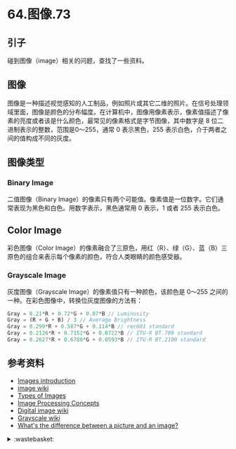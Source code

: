# 64.图像.73
## <a name="start"></a> 引子
碰到图像（image）相关的问题，查找了一些资料。

## 图像
图像是一种描述视觉感知的人工制品，例如照片或其它二维的照片。在信号处理领域里面，图像是颜色的分布幅度。在计算机中，图像用像素表示，像素值描述了像素的亮度或者该是什么颜色，最常见的像素格式是字节图像，其中数字是 8 位二进制表示的整数，范围是0～255，通常 0 表示黑色，255 表示白色，介于两者之间的值构成不同的灰度。

## 图像类型
### Binary Image
二值图像（Binary Image）的像素只有两个可能值。像素值是一位数字。它们通常表现为黑色和白色。用数字表示，黑色通常用 0 表示，1 或者 255 表示白色。

## Color Image
彩色图像（Color Image）的像素融合了三原色，用红（R）、绿（G）、蓝（B）三原色的组合来表示每个像素的颜色，符合人类眼睛的颜色感受器。

### Grayscale Image
灰度图像（Grayscale Image）的像素值只有一种颜色，该颜色是 0～255 之间的一种。在彩色图像中，转换位灰度图像的方法有：
```js
Gray = 0.21*R + 0.72*G + 0.07*B // Luminosity
Gray = (R + G + B) / 3 // Average Brightness
Gray = 0.299*R + 0.587*G + 0.114*B // rec601 standard
Gray = 0.2126*R + 0.7152*G + 0.0722*B // ITU-R BT.709 standard
Gray = 0.2627*R + 0.6780*G + 0.0593*B // ITU-R BT.2100 standard
```

## <a name="reference"></a> 参考资料
- [Images introduction][url-article-2]
- [image wiki][url-wiki-2]
- [Types of Images][url-article-1]
- [Image Processing Concepts][url-list-1]
- [Digital image wiki][url-wiki-1]
- [Grayscale wiki][url-wiki-3]
- [What's the difference between a picture and an image?][url-stackexchange-1]


[url-base]:https://xxholic.github.io/segment

[url-article-1]:https://www.tutorialspoint.com/dip/Types_of_Images.htm
[url-article-2]:https://www.tutorialspoint.com/dip/image_processing_introduction.htm
[url-wiki-1]:https://en.wikipedia.org/wiki/Digital_image
[url-wiki-2]:https://en.wikipedia.org/wiki/Image
[url-wiki-3]:https://en.wikipedia.org/wiki/Grayscale#Luma_coding_in_video_systems
[url-list-1]:https://homepages.inf.ed.ac.uk/rbf/HIPR2/glossary.htm
[url-stackexchange-1]:https://english.stackexchange.com/questions/23716/whats-the-difference-between-a-picture-and-an-image





<details>
<summary>:wastebasket:</summary>



</details>

